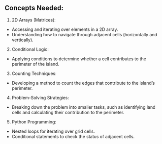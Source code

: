 ## Concepts Needed:
1. 2D Arrays (Matrices):

* Accessing and iterating over elements in a 2D array.
* Understanding how to navigate through adjacent cells (horizontally and vertically).
2. Conditional Logic:

* Applying conditions to determine whether a cell contributes to the perimeter of the island.
3. Counting Techniques:

* Developing a method to count the edges that contribute to the island’s perimeter.
4. Problem-Solving Strategies:

* Breaking down the problem into smaller tasks, such as identifying land cells and calculating their contribution to the perimeter.
5. Python Programming:

* Nested loops for iterating over grid cells.
* Conditional statements to check the status of adjacent cells.
